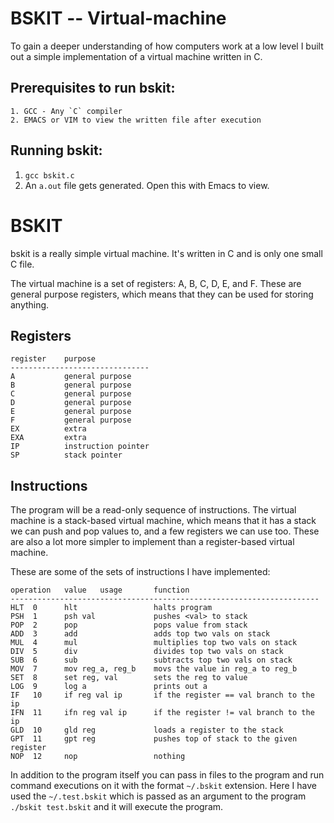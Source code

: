 # BSKIT -- Virtual-machine

To gain a deeper understanding of how computers work at a low level I built out a simple implementation of a virtual machine written in C.

## Prerequisites to run bskit:
```
1. GCC - Any `C` compiler
2. EMACS or VIM to view the written file after execution
```

## Running bskit:

1. ``` gcc bskit.c ```
2. An `a.out` file gets generated. Open this with Emacs to view.


# BSKIT
bskit is a really simple virtual machine. It's written in C and is only one small C file.

The virtual machine is a set of registers: A, B, C, D, E, and F. These are general purpose registers, which means that they can be used for storing anything. 

## Registers

```
register	purpose
-------------------------------
A			general purpose
B			general purpose
C			general purpose
D			general purpose
E			general purpose
F			general purpose
EX 			extra
EXA 		extra
IP			instruction pointer
SP			stack pointer

```
 
## Instructions 

The program will be a read-only sequence of instructions. The virtual machine is a stack-based virtual machine, which means that it has a stack we can push and pop values to, and a few registers we can use too. These are also a lot more simpler to implement than a register-based virtual machine.

These are some of the sets of instructions I have implemented:

```
operation   value   usage    	function
---------------------------------------------------------------------
HLT  0      hlt 	 			halts program
PSH  1      psh val  			pushes <val> to stack
POP  2      pop 	 			pops value from stack
ADD  3      add 	 			adds top two vals on stack
MUL  4      mul 	 			multiplies top two vals on stack
DIV  5      div 	 			divides top two vals on stack
SUB  6      sub 	 			subtracts top two vals on stack
MOV  7      mov reg_a, reg_b 	movs the value in reg_a to reg_b 
SET  8      set reg, val 		sets the reg to value
LOG  9      log a 				prints out a
IF   10     if reg val ip 		if the register == val branch to the ip
IFN  11     ifn reg val ip 		if the register != val branch to the ip
GLD  10     gld reg 			loads a register to the stack
GPT  11     gpt reg 			pushes top of stack to the given register
NOP  12     nop 				nothing

```




In addition to the program itself you can pass in files to the program and run command executions on it with the format `~/.bskit` extension. Here I have used the `~/.test.bskit` which is passed as an argument to the program `./bskit test.bskit` and it will execute the program.